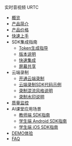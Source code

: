<div class="sidebar_title icon__urtc"> 实时音视频 URTC</div>


* [概览](video/urtc/overview)
* [产品简介](video/urtc/introduction/index)
* [产品价格](video/urtc/price)
* [快速上手](video/urtc/quick)
* SDK集成指南
    * [Token生成指导](video/urtc/sdk/token)
    * [版本说明](video/urtc/sdk/Version)
    * [快速集成](video/urtc/sdk/VideoStart)    
    * [屏幕共享](video/urtc/sdk/Video/screenshare)    
* 云端录制
    * [开通云端录制](video/urtc/cloudRecord/openRecord)  
    * [云端录制SDK代码示例](video/urtc/cloudRecord/RecordStart)    
    * [录制混流风格说明](video/urtc/cloudRecord/RecordLaylout)  
    * [录制水印说明](video/urtc/cloudRecord/RecordWatermark)  
* [质量监控](video/urtc/quality/qualityDocs)
* AI课堂应用场景
     * [教师端 SDK指南](video/urtc/scenarioSDK/AIclass/Teacher)  
     * [学生端 Android SDK指南](video/urtc/scenarioSDK/AIclass/StudentAndriod)  
     * [学生端 iOS SDK指南](video/urtc/scenarioSDK/AIclass/StudentIOS)  
* [DEMO体验](video/urtc/demo)
* [FAQ](video/urtc/faq)
    
    
   
   
    
        
